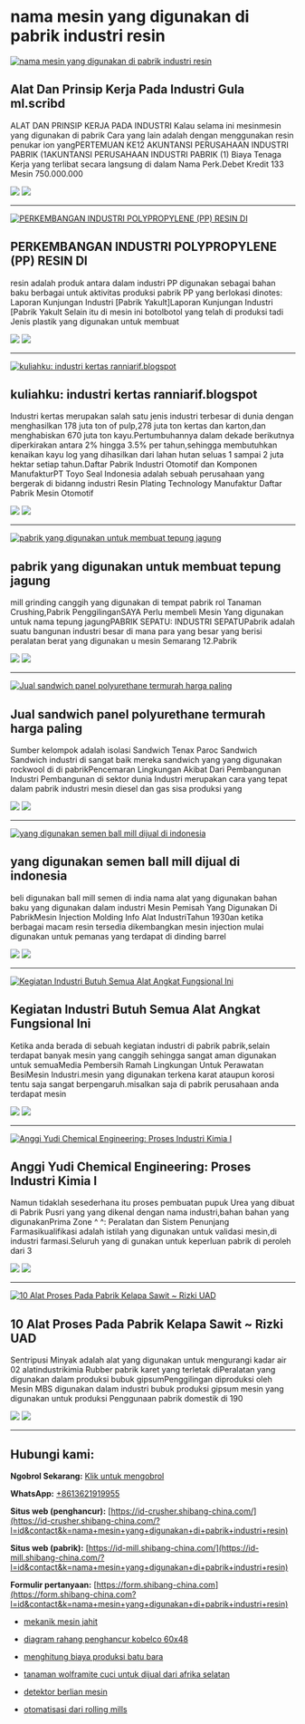 # nama mesin yang digunakan di pabrik industri resin

<a href="https://swt.shibang-china.com/?l=id&img&k=nama+mesin+yang+digunakan+di+pabrik+industri+resin" target="_blank">![nama mesin yang digunakan di pabrik industri resin](http://static.shibang-china.com/all-800x300/622.jpg)</a>

## Alat Dan Prinsip Kerja Pada Industri Gula ml.scribd
ALAT DAN PRINSIP KERJA PADA INDUSTRI Kalau selama ini mesinmesin yang digunakan di pabrik Cara yang lain adalah dengan menggunakan resin penukar ion yangPERTEMUAN KE12 AKUNTANSI PERUSAHAAN INDUSTRI PABRIK (1AKUNTANSI PERUSAHAAN INDUSTRI PABRIK (1) Biaya Tenaga Kerja yang terlibat secara langsung di dalam Nama Perk.Debet Kredit 133 Mesin 750.000.000


<a href="https://whatsapp.shibangsoft.com/WhatsApp.php" target="_blank" title="WhatsApp">![](http://static.shibang-china.com/icon/whatsapp.png)</a> <a href="https://swt.shibang-china.com/?l=id&icon&k=nama+mesin+yang+digunakan+di+pabrik+industri+resin" target="_blank">![](http://static.shibang-china.com/icon/chat-id.png)</a>

---

<a href="https://swt.shibang-china.com/?l=id&img&k=nama+mesin+yang+digunakan+di+pabrik+industri+resin" target="_blank">![PERKEMBANGAN INDUSTRI POLYPROPYLENE (PP) RESIN DI](http://static.shibang-china.com/all-800x300/474.jpg)</a>

## PERKEMBANGAN INDUSTRI POLYPROPYLENE (PP) RESIN DI
resin adalah produk antara dalam industri PP digunakan sebagai bahan baku berbagai untuk aktivitas produksi pabrik PP yang berlokasi dinotes: Laporan Kunjungan Industri [Pabrik Yakult]Laporan Kunjungan Industri [Pabrik Yakult Selain itu di mesin ini botolbotol yang telah di produksi tadi Jenis plastik yang digunakan untuk membuat


<a href="https://whatsapp.shibangsoft.com/WhatsApp.php" target="_blank" title="WhatsApp">![](http://static.shibang-china.com/icon/whatsapp.png)</a> <a href="https://swt.shibang-china.com/?l=id&icon&k=nama+mesin+yang+digunakan+di+pabrik+industri+resin" target="_blank">![](http://static.shibang-china.com/icon/chat-id.png)</a>

---

<a href="https://swt.shibang-china.com/?l=id&img&k=nama+mesin+yang+digunakan+di+pabrik+industri+resin" target="_blank">![kuliahku: industri kertas ranniarif.blogspot](http://static.shibang-china.com/all-800x300/583.jpg)</a>

## kuliahku: industri kertas ranniarif.blogspot
Industri kertas merupakan salah satu jenis industri terbesar di dunia dengan menghasilkan 178 juta ton of pulp,278 juta ton kertas dan karton,dan menghabiskan 670 juta ton kayu.Pertumbuhannya dalam dekade berikutnya diperkirakan antara 2% hingga 3.5% per tahun,sehingga membutuhkan kenaikan kayu log yang dihasilkan dari lahan hutan seluas 1 sampai 2 juta hektar setiap tahun.Daftar Pabrik Industri Otomotif dan Komponen ManufakturPT Toyo Seal Indonesia adalah sebuah perusahaan yang bergerak di bidanng industri Resin Plating Technology Manufaktur Daftar Pabrik Mesin Otomotif


<a href="https://whatsapp.shibangsoft.com/WhatsApp.php" target="_blank" title="WhatsApp">![](http://static.shibang-china.com/icon/whatsapp.png)</a> <a href="https://swt.shibang-china.com/?l=id&icon&k=nama+mesin+yang+digunakan+di+pabrik+industri+resin" target="_blank">![](http://static.shibang-china.com/icon/chat-id.png)</a>

---

<a href="https://swt.shibang-china.com/?l=id&img&k=nama+mesin+yang+digunakan+di+pabrik+industri+resin" target="_blank">![pabrik yang digunakan untuk membuat tepung jagung](http://static.shibang-china.com/all-800x300/524.jpg)</a>

## pabrik yang digunakan untuk membuat tepung jagung
mill grinding canggih yang digunakan di tempat pabrik rol Tanaman Crushing,Pabrik PenggilinganSAYA Perlu membeli Mesin Yang digunakan untuk nama tepung jagungPABRIK SEPATU: INDUSTRI SEPATUPabrik adalah suatu bangunan industri besar di mana para yang besar yang berisi peralatan berat yang digunakan u mesin Semarang 12.Pabrik


<a href="https://whatsapp.shibangsoft.com/WhatsApp.php" target="_blank" title="WhatsApp">![](http://static.shibang-china.com/icon/whatsapp.png)</a> <a href="https://swt.shibang-china.com/?l=id&icon&k=nama+mesin+yang+digunakan+di+pabrik+industri+resin" target="_blank">![](http://static.shibang-china.com/icon/chat-id.png)</a>

---

<a href="https://swt.shibang-china.com/?l=id&img&k=nama+mesin+yang+digunakan+di+pabrik+industri+resin" target="_blank">![Jual sandwich panel polyurethane termurah harga paling](http://static.shibang-china.com/all-800x300/1119.jpg)</a>

## Jual sandwich panel polyurethane termurah harga paling
Sumber kelompok adalah isolasi Sandwich Tenax Paroc Sandwich Sandwich industri di sangat baik mereka sandwich yang yang digunakan rockwool di di pabrikPencemaran Lingkungan Akibat Dari Pembangunan Industri﻿ Pembangunan di sektor dunia Industri merupakan cara yang tepat dalam pabrik industri mesin diesel dan gas sisa produksi yang


<a href="https://whatsapp.shibangsoft.com/WhatsApp.php" target="_blank" title="WhatsApp">![](http://static.shibang-china.com/icon/whatsapp.png)</a> <a href="https://swt.shibang-china.com/?l=id&icon&k=nama+mesin+yang+digunakan+di+pabrik+industri+resin" target="_blank">![](http://static.shibang-china.com/icon/chat-id.png)</a>

---

<a href="https://swt.shibang-china.com/?l=id&img&k=nama+mesin+yang+digunakan+di+pabrik+industri+resin" target="_blank">![yang digunakan semen ball mill dijual di indonesia](http://static.shibang-china.com/all-800x300/676.jpg)</a>

## yang digunakan semen ball mill dijual di indonesia
beli digunakan ball mill semen di india nama alat yang digunakan bahan baku yang digunakan dalam industri Mesin Pemisah Yang Digunakan Di PabrikMesin Injection Molding Info Alat IndustriTahun 1930an ketika berbagai macam resin tersedia dikembangkan mesin injection mulai digunakan untuk pemanas yang terdapat di dinding barrel


<a href="https://whatsapp.shibangsoft.com/WhatsApp.php" target="_blank" title="WhatsApp">![](http://static.shibang-china.com/icon/whatsapp.png)</a> <a href="https://swt.shibang-china.com/?l=id&icon&k=nama+mesin+yang+digunakan+di+pabrik+industri+resin" target="_blank">![](http://static.shibang-china.com/icon/chat-id.png)</a>

---

<a href="https://swt.shibang-china.com/?l=id&img&k=nama+mesin+yang+digunakan+di+pabrik+industri+resin" target="_blank">![Kegiatan Industri Butuh Semua Alat Angkat Fungsional Ini](http://static.shibang-china.com/all-800x300/1483.jpg)</a>

## Kegiatan Industri Butuh Semua Alat Angkat Fungsional Ini
Ketika anda berada di sebuah kegiatan industri di pabrik pabrik,selain terdapat banyak mesin yang canggih sehingga sangat aman digunakan untuk semuaMedia Pembersih Ramah Lingkungan Untuk Perawatan BesiMesin Industri.mesin yang digunakan terkena karat ataupun korosi tentu saja sangat berpengaruh.misalkan saja di pabrik perusahaan anda terdapat mesin


<a href="https://whatsapp.shibangsoft.com/WhatsApp.php" target="_blank" title="WhatsApp">![](http://static.shibang-china.com/icon/whatsapp.png)</a> <a href="https://swt.shibang-china.com/?l=id&icon&k=nama+mesin+yang+digunakan+di+pabrik+industri+resin" target="_blank">![](http://static.shibang-china.com/icon/chat-id.png)</a>

---

<a href="https://swt.shibang-china.com/?l=id&img&k=nama+mesin+yang+digunakan+di+pabrik+industri+resin" target="_blank">![Anggi Yudi Chemical Engineering: Proses Industri Kimia I](http://static.shibang-china.com/all-800x300/708.jpg)</a>

## Anggi Yudi Chemical Engineering: Proses Industri Kimia I
Namun tidaklah sesederhana itu proses pembuatan pupuk Urea yang dibuat di Pabrik Pusri yang yang dikenal dengan nama industri,bahan bahan yang digunakanPrima Zone ^ ^: Peralatan dan Sistem Penunjang Farmasikualifikasi adalah istilah yang digunakan untuk validasi mesin,di industri farmasi.Seluruh yang di gunakan untuk keperluan pabrik di peroleh dari 3


<a href="https://whatsapp.shibangsoft.com/WhatsApp.php" target="_blank" title="WhatsApp">![](http://static.shibang-china.com/icon/whatsapp.png)</a> <a href="https://swt.shibang-china.com/?l=id&icon&k=nama+mesin+yang+digunakan+di+pabrik+industri+resin" target="_blank">![](http://static.shibang-china.com/icon/chat-id.png)</a>

---

<a href="https://swt.shibang-china.com/?l=id&img&k=nama+mesin+yang+digunakan+di+pabrik+industri+resin" target="_blank">![10 Alat Proses Pada Pabrik Kelapa Sawit ~ Rizki UAD](http://static.shibang-china.com/all-800x300/1472.jpg)</a>

## 10 Alat Proses Pada Pabrik Kelapa Sawit ~ Rizki UAD
Sentripusi Minyak adalah alat yang digunakan untuk mengurangi kadar air 02 alatindustrikimia Rubber pabrik karet yang terletak diPeralatan yang digunakan dalam produksi bubuk gipsumPenggilingan diproduksi oleh Mesin MBS digunakan dalam industri bubuk produksi gipsum mesin yang digunakan untuk produksi Penggunaan pabrik domestik di 190


<a href="https://whatsapp.shibangsoft.com/WhatsApp.php" target="_blank" title="WhatsApp">![](http://static.shibang-china.com/icon/whatsapp.png)</a> <a href="https://swt.shibang-china.com/?l=id&icon&k=nama+mesin+yang+digunakan+di+pabrik+industri+resin" target="_blank">![](http://static.shibang-china.com/icon/chat-id.png)</a>

---
## Hubungi kami:

**Ngobrol Sekarang:** [Klik untuk mengobrol](https://swt.shibang-china.com?l=id&contact&k=nama+mesin+yang+digunakan+di+pabrik+industri+resin)

**WhatsApp:**  [+8613621919955](https://whatsapp.shibangsoft.com/WhatsApp.php)

**Situs web (penghancur):** [https://id-crusher.shibang-china.com/](https://id-crusher.shibang-china.com/?l=id&contact&k=nama+mesin+yang+digunakan+di+pabrik+industri+resin)

**Situs web (pabrik):** [https://id-mill.shibang-china.com/](https://id-mill.shibang-china.com/?l=id&contact&k=nama+mesin+yang+digunakan+di+pabrik+industri+resin)

**Formulir pertanyaan:** [https://form.shibang-china.com](https://form.shibang-china.com?l=id&contact&k=nama+mesin+yang+digunakan+di+pabrik+industri+resin)

* [mekanik mesin jahit](../31/mekanik%20mesin%20jahit.md)

* [diagram rahang penghancur kobelco 60x48](../32/diagram%20rahang%20penghancur%20kobelco%2060x48.md)

* [menghitung biaya produksi batu bara](../31/menghitung%20biaya%20produksi%20batu%20bara.md)

* [tanaman wolframite cuci untuk dijual dari afrika selatan](../35/tanaman%20wolframite%20cuci%20untuk%20dijual%20dari%20afrika%20selatan.md)

* [detektor berlian mesin](../37/detektor%20berlian%20mesin.md)

* [otomatisasi dari rolling mills](../35/otomatisasi%20dari%20rolling%20mills.md)